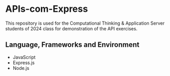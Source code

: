 # APIs-com-Express

This repository is used for the Computational Thinking & Application Server students of 2024 class for demonstration of the API exercises.

## Language, Frameworks and Environment

- JavaScript
- Express.js
- Node.js